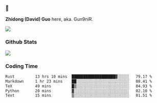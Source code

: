 ### 👋 

**Zhidong (David) Guo** here, aka. Gun9niR.

![](https://komarev.com/ghpvc/?username=Gun9niR&label=Total+Views)

### Github Stats

<img src="https://github-readme-stats.vercel.app/api?username=Gun9niR&count_private=true&show_icons=true&theme=vue-dark&hide_title=true">

### Coding Time

<!--START_SECTION:waka-->

```txt
Rust         13 hrs 10 mins  ███████████████████▓░░░░░   79.17 %
Markdown     1 hr 23 mins    ██░░░░░░░░░░░░░░░░░░░░░░░   08.41 %
TeX          49 mins         █▒░░░░░░░░░░░░░░░░░░░░░░░   04.93 %
Python       20 mins         ▓░░░░░░░░░░░░░░░░░░░░░░░░   02.10 %
Text         15 mins         ▒░░░░░░░░░░░░░░░░░░░░░░░░   01.51 %
```

<!--END_SECTION:waka-->
